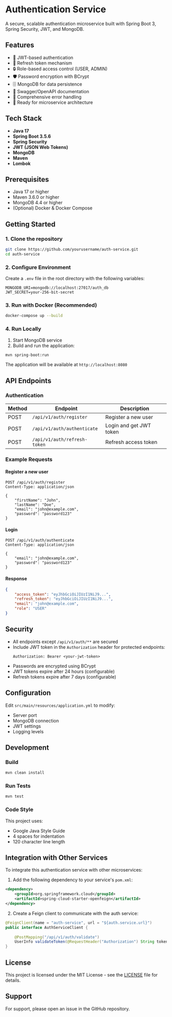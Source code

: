 # Authentication Service

A secure, scalable authentication microservice built with Spring Boot 3, Spring Security, JWT, and MongoDB.

## Features

- 🔐 JWT-based authentication
- 🔄 Refresh token mechanism
- 🔒 Role-based access control (USER, ADMIN)
- 🛡️ Password encryption with BCrypt
- 🗄️ MongoDB for data persistence
- 📝 Swagger/OpenAPI documentation
- 🧪 Comprehensive error handling
- 🚀 Ready for microservice architecture

## Tech Stack

- **Java 17**
- **Spring Boot 3.5.6**
- **Spring Security**
- **JWT (JSON Web Tokens)**
- **MongoDB**
- **Maven**
- **Lombok**

## Prerequisites

- Java 17 or higher
- Maven 3.6.0 or higher
- MongoDB 4.4 or higher
- (Optional) Docker & Docker Compose

## Getting Started

### 1. Clone the repository

```bash
git clone https://github.com/yourusername/auth-service.git
cd auth-service
```

### 2. Configure Environment

Create a `.env` file in the root directory with the following variables:

```env
MONGODB_URI=mongodb://localhost:27017/auth_db
JWT_SECRET=your-256-bit-secret
```

### 3. Run with Docker (Recommended)

```bash
docker-compose up --build
```

### 4. Run Locally

1. Start MongoDB service
2. Build and run the application:

```bash
mvn spring-boot:run
```

The application will be available at `http://localhost:8080`

## API Endpoints

### Authentication

| Method | Endpoint | Description |
|--------|----------|-------------|
| POST   | `/api/v1/auth/register` | Register a new user |
| POST   | `/api/v1/auth/authenticate` | Login and get JWT token |
| POST   | `/api/v1/auth/refresh-token` | Refresh access token |

### Example Requests

#### Register a new user

```http
POST /api/v1/auth/register
Content-Type: application/json

{
    "firstName": "John",
    "lastName": "Doe",
    "email": "john@example.com",
    "password": "password123"
}
```

#### Login

```http
POST /api/v1/auth/authenticate
Content-Type: application/json

{
    "email": "john@example.com",
    "password": "password123"
}
```

#### Response

```json
{
    "access_token": "eyJhbGciOiJIUzI1NiJ9...",
    "refresh_token": "eyJhbGciOiJIUzI1NiJ9...",
    "email": "john@example.com",
    "role": "USER"
}
```

## Security

- All endpoints except `/api/v1/auth/**` are secured
- Include JWT token in the `Authorization` header for protected endpoints:
  ```
  Authorization: Bearer <your-jwt-token>
  ```
- Passwords are encrypted using BCrypt
- JWT tokens expire after 24 hours (configurable)
- Refresh tokens expire after 7 days (configurable)

## Configuration

Edit `src/main/resources/application.yml` to modify:

- Server port
- MongoDB connection
- JWT settings
- Logging levels

## Development

### Build

```bash
mvn clean install
```

### Run Tests

```bash
mvn test
```

### Code Style

This project uses:
- Google Java Style Guide
- 4 spaces for indentation
- 120 character line length

## Integration with Other Services

To integrate this authentication service with other microservices:

1. Add the following dependency to your service's `pom.xml`:

```xml
<dependency>
    <groupId>org.springframework.cloud</groupId>
    <artifactId>spring-cloud-starter-openfeign</artifactId>
</dependency>
```

2. Create a Feign client to communicate with the auth service:

```java
@FeignClient(name = "auth-service", url = "${auth.service.url}")
public interface AuthServiceClient {
    
    @PostMapping("/api/v1/auth/validate")
    UserInfo validateToken(@RequestHeader("Authorization") String token);
}
```

## License

This project is licensed under the MIT License - see the [LICENSE](LICENSE) file for details.

## Support

For support, please open an issue in the GitHub repository.
